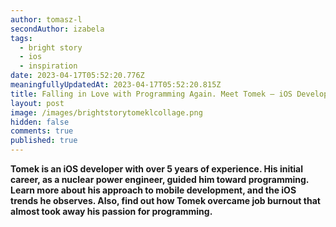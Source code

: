 ```yaml
---
author: tomasz-l
secondAuthor: izabela
tags:
  - bright story
  - ios
  - inspiration
date: 2023-04-17T05:52:20.776Z
meaningfullyUpdatedAt: 2023-04-17T05:52:20.815Z
title: Falling in Love with Programming Again. Meet Tomek – iOS Developer
layout: post
image: /images/brightstorytomeklcollage.png
hidden: false
comments: true
published: true
---
```

**Tomek is an iOS developer with over 5 years of experience. His initial career, as a nuclear power engineer, guided him toward programming. Learn more about his approach to mobile development, and the iOS trends he observes. Also, find out how Tomek overcame job burnout that almost took away his passion for programming.**